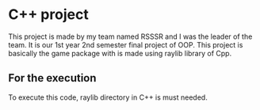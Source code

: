 # C++ project
This project is made by my team named RSSSR and I was the leader of the team. It is our 1st year 2nd semester final project of OOP. This project is basically the game package with is made using raylib library of Cpp.

## For the execution
To execute this code, raylib directory in C++ is must needed. 

